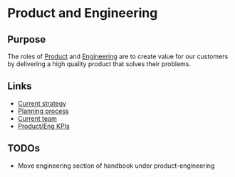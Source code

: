 # Product and Engineering

## Purpose

The roles of [Product](product/index.md) and [Engineering](engineering/index.md) are to create value for our customers by delivering a high quality product that solves their problems.

## Links

- [Current strategy](strategy.md)
- [Planning process](planning-process.md)
- [Current team](team.md)
- [Product/Eng KPIs](https://sourcegraph.looker.com/boards/20)

## TODOs

- Move engineering section of handbook under product-engineering
